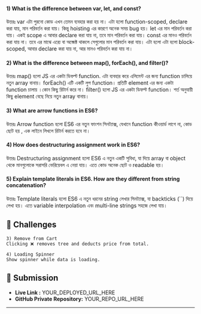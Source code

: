 
#### 1) What is the difference between var, let, and const?
উত্তরঃ var এটা পুরনো কোড এখন তেমন ব্যবহার করা হয় না। এটা হলো function-scoped, declare করা যায়, মান পরিবর্তন করা যায়।
        কিন্তু hoisting এর কারণে অনেক সময় bug হয়।
        let এর মান পরিবর্তন করা যায়। একই scope এ আবার declare করা যায় না, তবে মান পরিবর্তন করা যায়।
        const এর মানও পরিবর্তন করা যায় না। তবে এর মাঝে এর‍্যে বা অব্জেক্ট থাকলে সেগুলোর মান পরিবর্তন করা যায়। এটা হলো
        এটা হলো block-scoped, আবার declare করা যায় না, আর মানও পরিবর্তন করা যায় না।

#### 2) What is the difference between map(), forEach(), and filter()? 
উত্তরঃ map() হলো JS এর একটা ডিফল্ট function. এটা ব্যবহার করে এলিমেন্ট এর জন্য function চালিয়ে নতুন array বানায়।
        forEach() এটি একটি লুপ function। প্রতিটি element এর জন্য একটা function চালায় ।কোন কিছু রিটার্ন করে না। 
        filter() হলো JS এর একটা ডিফল্ট function। শর্ত অনুযায়ী কিছু element বেছে নিয়ে নতুন array বানায়। 

#### 3) What are arrow functions in ES6?
উত্তরঃ Arrow function হলো ES6 এর নতুন ফাংশন সিনট্যাক্স, যেখানে function কীওয়ার্ড লাগে না, কোড ছোট হয় , এক লাইনে লিখলে 
        রিটার্ন করতে হবে না। 
        
#### 4) How does destructuring assignment work in ES6?
উত্তরঃ Destructuring assignment হলো ES6 এ নতুন একটি সুবিধা, যা দিয়ে array বা object থেকে মানগুলোকে সরাসরি ভেরিয়েবল এ
        নেয়া যায়। এতে কোড অনেক ছোট ও readable হয়।
#### 5) Explain template literals in ES6. How are they different from string concatenation?
উত্তরঃ Template literals হলো ES6 এ নতুন ধরনের string লেখার সিনট্যাক্স, যা backticks (``) দিয়ে লেখা হয়। এতে variable
        interpolation এবং multi-line strings সহজে লেখা যায়। 






##  🧪 Challenges 

    3) Remove from Cart 
    Clicking ❌ removes tree and deducts price from total.

    4) Loading Spinner
    Show spinner while data is loading.



## 🔗 Submission
- **Live Link :** YOUR_DEPLOYED_URL_HERE  
- **GitHub Private Repository:** YOUR_REPO_URL_HERE  

---